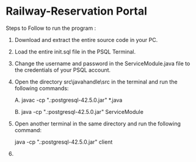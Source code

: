 # Railway-Reservation Portal

Steps to Follow to run the program :

1. Download and extract the entire source code in your PC.
2. Load the entire init.sql file in the PSQL Terminal.
3. Change the username and password in the ServiceModule.java file to the credentials of your PSQL account.
4. Open the directory src\javahandle\src in the terminal and run the following commands:
  
    A. javac -cp ".:postgresql-42.5.0.jar" *.java
    
    B. java -cp ".:postgresql-42.5.0.jar" ServiceModule

5. Open another terminal in the same directory and run the following command:

    java -cp ".:postgresql-42.5.0.jar" client

6.
